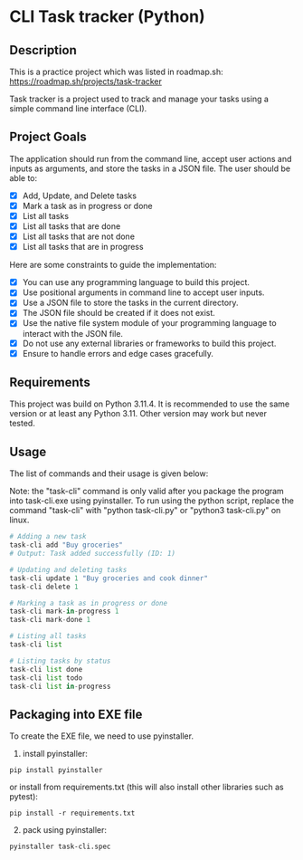 # CLI Task tracker (Python)

## Description
This is a practice project which was listed in roadmap.sh:
https://roadmap.sh/projects/task-tracker

Task tracker is a project used to track and manage your tasks using a simple command line interface (CLI).

## Project Goals
The application should run from the command line, accept user actions and inputs as arguments, and store the tasks in a JSON file. The user should be able to:

- [x] Add, Update, and Delete tasks
- [x] Mark a task as in progress or done
- [x] List all tasks
- [x] List all tasks that are done
- [x] List all tasks that are not done
- [x] List all tasks that are in progress

Here are some constraints to guide the implementation:

- [x] You can use any programming language to build this project.
- [x] Use positional arguments in command line to accept user inputs.
- [x] Use a JSON file to store the tasks in the current directory.
- [x] The JSON file should be created if it does not exist.
- [x] Use the native file system module of your programming language to interact with the JSON file.
- [x] Do not use any external libraries or frameworks to build this project.
- [x] Ensure to handle errors and edge cases gracefully.

## Requirements
This project was build on Python 3.11.4. It is recommended to use the same version or at least any Python 3.11. Other version may work but never tested.

## Usage
The list of commands and their usage is given below:

Note: the "task-cli" command is only valid after you package the program into task-cli.exe using pyinstaller. To run using the python script, replace the command "task-cli" with "python task-cli.py" or "python3 task-cli.py" on linux.
```python
# Adding a new task
task-cli add "Buy groceries"
# Output: Task added successfully (ID: 1)

# Updating and deleting tasks
task-cli update 1 "Buy groceries and cook dinner"
task-cli delete 1

# Marking a task as in progress or done
task-cli mark-in-progress 1
task-cli mark-done 1

# Listing all tasks
task-cli list

# Listing tasks by status
task-cli list done
task-cli list todo
task-cli list in-progress
```

## Packaging into EXE file
To create the EXE file, we need to use pyinstaller.
1) install pyinstaller:
```console
pip install pyinstaller
```
or
install from requirements.txt (this will also install other libraries such as pytest):
```console
pip install -r requirements.txt
```

2) pack using pyinstaller:
```console
pyinstaller task-cli.spec
```